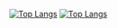 
[![Top Langs](https://github-readme-stats.vercel.app/api/top-langs/?username=kopsa95)](https://github.com/anuraghazra/github-readme-stats)
[![Top Langs](https://github-readme-stats.vercel.app/api/top-langs/?username=kopsa95)](https://github.com/anuraghazra/github-readme-stats)
